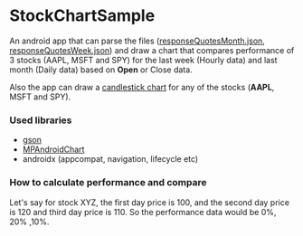 # StockChartSample

An android app that can parse the files 
([responseQuotesMonth.json](/app/src/main/assets/responseQuotesMonth.json), 
[responseQuotesWeek.json](/app/src/main/assets/responseQuotesWeek.json)) 
and draw a chart that compares performance of 3 stocks (AAPL, MSFT and SPY) for the last week (Hourly data) and last month (Daily data) based on **Open** or Close data.

Also the app can draw a [candlestick chart](https://www.investopedia.com/trading/candlestick-charting-what-is-it/) for any of the stocks (**AAPL**, MSFT and SPY).

### Used libraries
- [gson](https://github.com/google/gson)
- [MPAndroidChart](https://github.com/PhilJay/MPAndroidChart)
- androidx (appcompat, navigation, lifecycle etc)

### How to calculate performance and compare
Let's say for stock XYZ, the first day price is 100, and the second day price is 120 and third day price is 110. So the performance data would be 0%, 20% ,10%. 

